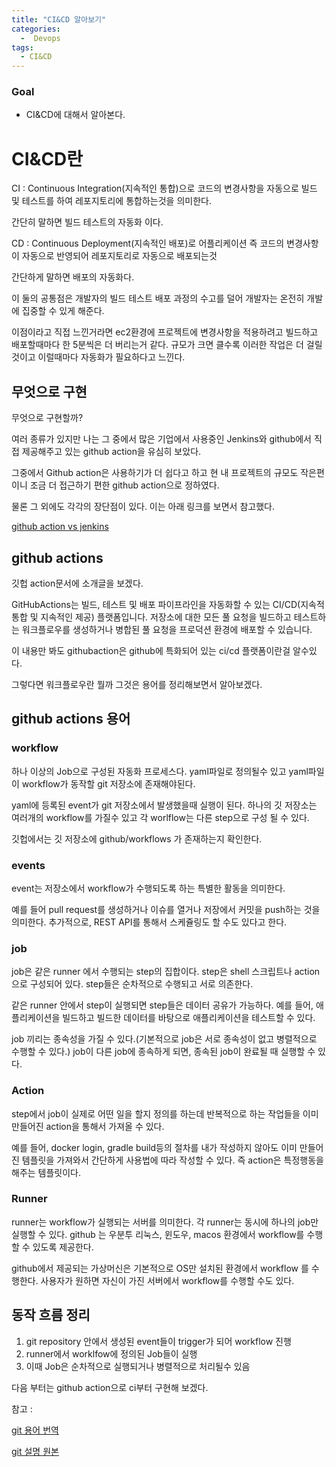 ```yaml
---
title: "CI&CD 알아보기"
categories:
  -  Devops
tags:
  - CI&CD
---
```



### Goal
 * CI&CD에 대해서 알아본다.



# CI&CD란

CI : Continuous Integration(지속적인 통합)으로 코드의 변경사항을 자동으로 빌드 및 테스트를 하여 레포지토리에 통합하는것을 의미한다.

간단히 말하면 빌드 테스트의 자동화 이다.


CD : Continuous Deployment(지속적인 배포)로 어플리케이션 즉 코드의 변경사항이 자동으로 반영되어 레포지토리로 자동으로 배포되는것

간단하게 말하면 배포의 자동화다.

이 둘의 공통점은 개발자의 빌드 테스트 배포 과정의 수고를 덜어 개발자는 온전히 개발에 집중할 수 있게 해준다.

이점이라고 직접 느낀거라면 ec2환경에 프로젝트에 변경사항을 적용하려고 빌드하고 배포할때마다 한 5분씩은 더 버리는거 같다. 규모가 크면 클수록 이러한 작업은
더 걸릴것이고 이럴때마다 자동화가 필요하다고 느낀다.

## 무엇으로 구현

무엇으로 구현할까? 

여러 종류가 있지만 나는 그 중에서 많은 기업에서 사용중인 Jenkins와 github에서 직접 제공해주고 있는 github action을 유심히 보았다.

그중에서 Github action은 사용하기가 더 쉽다고 하고 현 내 프로젝트의 규모도 작은편이니 조금 더 접근하기 편한 github action으로 정하였다.

물론 그 외에도 각각의 장단점이 있다. 이는 아래 링크를 보면서 참고했다.

[github action vs jenkins](https://choseongho93.tistory.com/295)

## github actions

깃헙 action문서에 소개글을 보겠다.

GitHubActions는 빌드, 테스트 및 배포 파이프라인을 자동화할 수 있는 CI/CD(지속적 통합 및 지속적인 제공) 플랫폼입니다. 저장소에 대한 모든 풀 요청을 빌드하고 테스트하는 워크플로우를 생성하거나 병합된 풀 요청을 프로덕션 환경에 배포할 수 있습니다.

이 내용만 봐도 githubaction은 github에 특화되어 있는 ci/cd 플랫폼이란걸 알수있다.

그렇다면 워크플로우란 뭘까 그것은 용어를 정리해보면서 알아보겠다.

## github actions 용어

### workflow 

하나 이상의 Job으로 구성된 자동화 프로세스다. yaml파일로 정의될수 있고 yaml파일이 workflow가 동작할 git 저장소에 존재해야된다. 

yaml에 등록된 event가 git 저장소에서 발생했을때 실행이 된다. 하나의 깃 저장소는 여러개의 workflow를 가질수 있고 각 worlflow는 다른 step으로 구성 될 수 있다. 

깃헙에서는 깃 저장소에 github/workflows 가 존재하는지 확인한다.

### events 

event는 저장소에서 workflow가 수행되도록 하는 특별한 활동을 의미한다.

예를 들어 pull request를 생성하거나 이슈를 열거나 저장에서 커밋을 push하는 것을 의미한다. 추가적으로, REST API를 통해서 스케쥴링도 할 수도 있다고 한다.

### job

job은 같은 runner 에서 수행되는 step의 집합이다. step은 shell 스크립트나 action으로 구성되어 있다. step들은 순차적으로 수행되고 서로 의존한다.

같은 runner 안에서 step이 실행되면 step들은 데이터 공유가 가능하다. 예를 들어, 애플리케이션을 빌드하고 빌드한 데이터를 바탕으로 애플리케이션을 테스트할 수 있다.

job 끼리는 종속성을 가질 수 있다.(기본적으로 job은 서로 종속성이 없고 병렬적으로 수행할 수 있다.) job이 다른 job에 종속하게 되면, 종속된 job이 완료될 때 실행할 수 있다.

### Action

step에서 job이 실제로 어떤 일을 할지 정의를 하는데 반복적으로 하는 작업들을 이미 만들어진 action을 통해서 가져올 수 있다. 

예를 들어, docker login, gradle build등의 절차를 내가 작성하지 않아도 이미 만들어진 템플릿을 가져와서 간단하게 사용법에 따라 작성할 수 있다. 즉 action은 특정행동을 해주는 템플릿이다.

### Runner

runner는 workflow가 실행되는 서버를 의미한다.  각 runner는 동시에 하나의 job만 실행할 수 있다. github 는 우분투 리눅스, 윈도우, macos 환경에서 workflow를 수행할 수 있도록 제공한다. 

github에서 제공되는 가상머신은 기본적으로 OS만 설치된 환경에서 workflow 를 수행한다. 사용자가 원하면 자신이 가진 서버에서 workflow를 수행할 수도 있다.

## 동작 흐름 정리

1. git repository 안에서 생성된 event들이 trigger가 되어 workflow 진행
2. runner에서 worklfow에 정의된 Job들이 실행 
3. 이때 Job은 순차적으로 실행되거나 병렬적으로 처리될수 있음

다음 부터는 github action으로 ci부터 구현해 보겠다.





참고 :

[git 용어 번역](https://dgahn.tistory.com/m/16)

[git 설명 원본](https://wbluke.tistory.com/39?category=418851)





